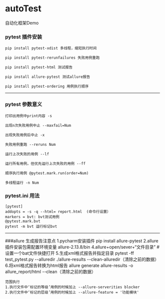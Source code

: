 # autoTest
自动化框架Demo
### pytest 插件安装
    pip install pytest-xdist 多线程，缩短执行时间
    
    pip install pytest-rerunfailures 失败用例重跑
    
    pip install pytest-html 测试报告
    
    pip install allure-pytest 测试allure报告
    
    pip install pytest-ordering 用例执行顺序

---
### pytest 参数意义

    打印出用例中print内容 -s
    
    出现n次失败用例中止 --maxfail=Num
    
    出现失败用例后中止 -x
    
    失败用例重跑 --reruns Num
    
    运行上次失败的用例 --lf
    
    运行所有用例，但优先运行上次失败的用例 --ff
    
    顺序执行用例 @pytest.mark.run(order=Num)
    
    多线程运行 -n Num

### pytest.ini 用法

    [pytest]
    addopts = -s -q --html= report.html  (命令行设置）
    markers = bvt: bvt测试用例 
    @pytest.mark.bvt
    pytest -m bvt 运行标记bvt
---
###allure 生成报告注意点
    1.pycharm安装插件 pip install allure-pytest
    2.allure插件安装包需配置环境变量 allure-2.13.8/bin
    4.allure+open/sever+“文件目录” #设置一个bat文件快捷打开
    5.生成xml格式报告并指定目录 pytest -ff test_pytest.py --alluredir ./allure-results --clean-alluredir（清除之前的数据）
    6.将xml格式报告转换为html报告 allure generate allure-results -o allure_report/html --clean（清除之前的数据）

    范围执行
    1.执行文件中‘标记的等级’用例的时候加上 --allure-serverities blocker
    2.执行文件中‘标记的层级’用例的时候加上 --allure-feature = '功能模块'